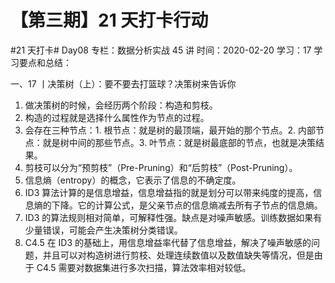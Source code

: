 # 【第三期】21 天打卡行动

#21 天打卡# Day08
专栏：数据分析实战 45 讲
时间：2020-02-20
学习：17
学习要点和总结：

一、17 丨决策树（上）：要不要去打篮球？决策树来告诉你

1. 做决策树的时候，会经历两个阶段：构造和剪枝。
2. 构造的过程就是选择什么属性作为节点的过程。
3. 会存在三种节点：1. 根节点：就是树的最顶端，最开始的那个节点。2. 内部节点：就是树中间的那些节点。3. 叶节点：就是树最底部的节点，也就是决策结果。
4. 剪枝可以分为“预剪枝”（Pre-Pruning）和“后剪枝”（Post-Pruning）。
5. 信息熵（entropy）的概念，它表示了信息的不确定度。
6. ID3 算法计算的是信息增益，信息增益指的就是划分可以带来纯度的提高，信息熵的下降。它的计算公式，是父亲节点的信息熵减去所有子节点的信息熵。
7. ID3 的算法规则相对简单，可解释性强。缺点是对噪声敏感。训练数据如果有少量错误，可能会产生决策树分类错误。
8. C4.5 在 ID3 的基础上，用信息增益率代替了信息增益，解决了噪声敏感的问题，并且可以对构造树进行剪枝、处理连续数值以及数值缺失等情况，但是由于 C4.5 需要对数据集进行多次扫描，算法效率相对较低。